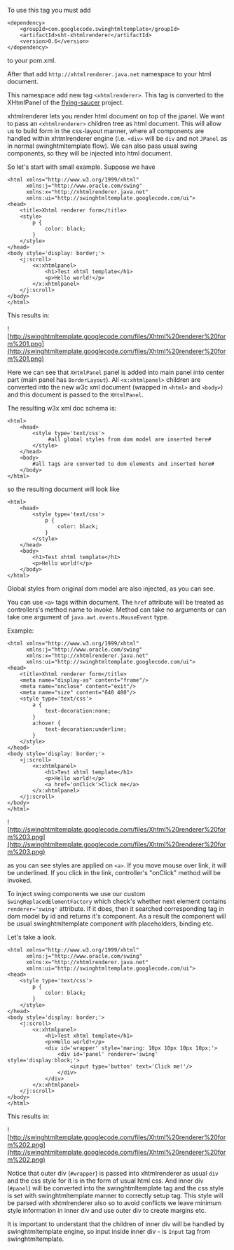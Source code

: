 To use this tag you must add
```
<dependency>
    <groupId>com.googlecode.swinghtmltemplate</groupId>
    <artifactId>sht-xhtmlrenderer</artifactId>
    <version>0.6</version>
</dependency>
```
to your pom.xml.

After that add `http://xhtmlrenderer.java.net` namespace to your html document.

This namespace add new tag `<xhtmlrenderer>`. This tag is converted to the XHtmlPanel of the
[flying-saucer](http://code.google.com/p/flying-saucer/) project.

xhtmlrenderer lets you render html document on top of the jpanel. We want to pass an `<xhtmlrenderer>` children
tree as html document. This will allow us to build form in the css-layout manner, where all components
are handled within xhtmlrenderer engine (i.e. `<div>` will be `div` and not `JPanel` as in normal swinghtmltemplate
flow). We can also pass usual swing components, so they will be injected into html document.

So let's start with small example. Suppose we have
```
<html xmlns="http://www.w3.org/1999/xhtml"
      xmlns:j="http://www.oracle.com/swing"
      xmlns:x="http://xhtmlrenderer.java.net"
      xmlns:ui="http://swinghtmltemplate.googlecode.com/ui">
<head>
    <title>Xhtml renderer form</title>
    <style>
        p {
            color: black;
        }
    </style>
</head>
<body style='display: border;'>
    <j:scroll>
        <x:xhtmlpanel>
            <h1>Test xhtml template</h1>
            <p>Hello world!</p>
        </x:xhtmlpanel>
    </j:scroll>
</body>
</html>
```

This results in:

![http://swinghtmltemplate.googlecode.com/files/Xhtml%20renderer%20form%201.png](http://swinghtmltemplate.googlecode.com/files/Xhtml%20renderer%20form%201.png)


Here we can see that `XHtmlPanel` panel is added into main panel into center part (main panel has `BorderLayout`).
All `<x:xhtmlpanel>` children are converted into the new w3c xml document (wrapped in `<html>` and `<body>`) and this
document is passed to the `XHtmlPanel`.

The resulting w3x xml doc schema is:

```
<html>
    <head>
        <style type='text/css'>
             #all global styles from dom model are inserted here#
        </style>
    </head>
    <body>
        #all tags are converted to dom elements and inserted here#
    </body>
</html>
```

so the resulting document will look like
```
<html>
    <head>
        <style type='text/css'>
            p {
                color: black;
            }
        </style>
    </head>
    <body>
        <h1>Test xhtml template</h1>
        <p>Hello world!</p>
    </body>
</html>
```

Global styles from original dom model are also injected, as you can see.


You can use `<a>` tags within document. The `href` attribute will be treated as controllers's method name to invoke.
Method can take no arguments or can take one argument of `java.awt.events.MouseEvent` type.

Example:

```
<html xmlns="http://www.w3.org/1999/xhtml"
      xmlns:j="http://www.oracle.com/swing"
      xmlns:x="http://xhtmlrenderer.java.net"
      xmlns:ui="http://swinghtmltemplate.googlecode.com/ui">
<head>
    <title>Xhtml renderer form</title>
    <meta name="display-as" content="frame"/>
    <meta name="onclose" content="exit"/>
    <meta name="size" content="640 480"/>
    <style type='text/css'>
        a {
            text-decoration:none;
        }
        a:hover {
            text-decoration:underline;
        }
    </style>
</head>
<body style='display: border;'>
    <j:scroll>
        <x:xhtmlpanel>
            <h1>Test xhtml template</h1>
            <p>Hello world!</p>
            <a href='onClick'>Click me</a>
        </x:xhtmlpanel>
    </j:scroll>
</body>
</html>
```


![http://swinghtmltemplate.googlecode.com/files/Xhtml%20renderer%20form%203.png](http://swinghtmltemplate.googlecode.com/files/Xhtml%20renderer%20form%203.png)

as you can see styles are applied on `<a>`. If you move mouse over link, it will be underlined.
If you click in the link, controller's "onClick" method will be invoked.




To inject swing components we use our custom `SwingReplacedElementFactory` which check's whether next element contains
`renderer='swing'` attribute. If it does, then it searched corresponding tag in dom model by id and returns it's
component. As a result the component will be usual swinghtmltemplate component with placeholders, binding etc.

Let's take a look.

```
<html xmlns="http://www.w3.org/1999/xhtml"
      xmlns:j="http://www.oracle.com/swing"
      xmlns:x="http://xhtmlrenderer.java.net"
      xmlns:ui="http://swinghtmltemplate.googlecode.com/ui">
<head>
    <style type='text/css'>
        p {
            color: black;
        }
    </style>
</head>
<body style='display: border;'>
    <j:scroll>
        <x:xhtmlpanel>
            <h1>Test xhtml template</h1>
            <p>Hello world!</p>
            <div id='wrapper' style='maring: 10px 10px 10px 10px;'>
                <div id='panel' renderer='swing' style='display:block;'>
                    <input type='button' text='Click me!'/>
                </div>
            </div>
        </x:xhtmlpanel>
    </j:scroll>
</body>
</html>
```

This results in:

![http://swinghtmltemplate.googlecode.com/files/Xhtml%20renderer%20form%202.png](http://swinghtmltemplate.googlecode.com/files/Xhtml%20renderer%20form%202.png)

Notice that outer div (`#wrapper`) is passed into xhtmlrenderer as usual `div` and the css style for it is in the
form of usual html css. And inner div (`#panel`) will be converted into the swinghtmltemplate tag and the css style
is set with swinghtmltemplate manner to correctly setup tag. This style will be parsed with xhtmlrenderer also
so to avoid conflicts we leave minimum style information in inner div and use outer div to create margins etc.

It is important to understant that the children of inner div will be handled by swinghtmltemplate engine, so input
inside inner div - is `Input` tag from swinghtmltemplate.